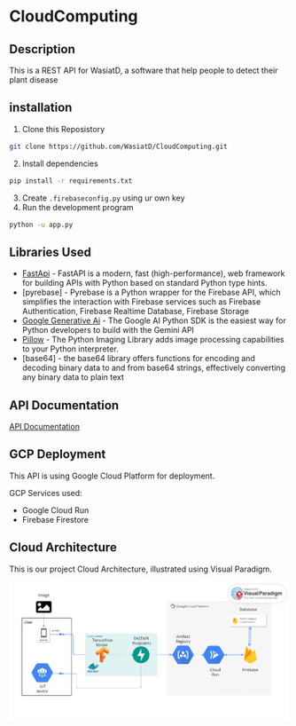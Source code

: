 # CloudComputing

## Description

This is a REST API for WasiatD, a software that help people to detect their plant disease

## installation

1. Clone this Reposistory

```bash
git clone https://github.com/WasiatD/CloudComputing.git
```

2. Install dependencies

```bash
pip install -r requirements.txt
```

3. Create `.firebaseconfig.py` using ur own key
4. Run the development program

```bash
python -u app.py
```

## Libraries Used

- [FastApi](https://fastapi.tiangolo.com) - FastAPI is a modern, fast (high-performance), web framework for building APIs with Python based on standard Python type hints.
- [pyrebase] - Pyrebase is a Python wrapper for the Firebase API, which simplifies the interaction with Firebase services such as Firebase Authentication, Firebase Realtime Database, Firebase Storage
- [Google Generative Ai](https://ai.google.dev/api/python/google/generativeai) - The Google AI Python SDK is the easiest way for Python developers to build with the Gemini API
- [Pillow](https://python-pillow.org/) - The Python Imaging Library adds image processing capabilities to your Python interpreter.
- [base64] - the base64 library offers functions for encoding and decoding binary data to and from base64 strings, effectively converting any binary data to plain text

## API Documentation

[API Documentation](https://documenter.getpostman.com/view/30684465/2sA3XMkPQr)

## GCP Deployment

This API is using Google Cloud Platform for deployment.

GCP Services used:

- Google Cloud Run
- Firebase Firestore

## Cloud Architecture

This is our project Cloud Architecture, illustrated using Visual Paradigm.

![Cloud Architecture](images/Capstone-Diagram-GCP.png)
